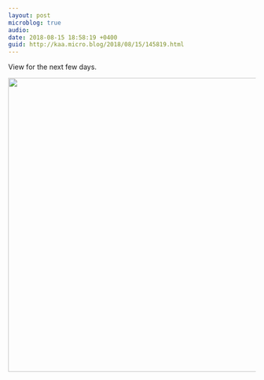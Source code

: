 ```yaml
---
layout: post
microblog: true
audio: 
date: 2018-08-15 18:58:19 +0400
guid: http://kaa.micro.blog/2018/08/15/145819.html
---
```

View for the next few days.

<img src="http://micro.kaa.bz/uploads/2018/8be63c8504.jpg" width="600" height="599" />
